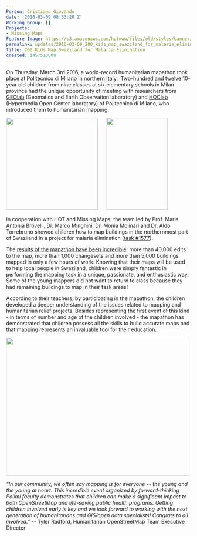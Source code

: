 ```yaml
---
Person: Cristiano Giovando
date: '2016-03-09 08:53:20 Z'
Working Group: []
Projects:
- Missing Maps
Feature Image: https://s3.amazonaws.com/hotwww/files/old/styles/banner/public/int7.jpg
permalink: updates/2016-03-09_200_kids_map_swaziland_for_malaria_elimination
title: 200 Kids Map Swaziland for Malaria Elimination
created: 1457513600
---
```

<p>On Thursday, March 3rd 2016, a world-record humanitarian&nbsp;mapathon took place at Politecnico di Milano in northern Italy. &nbsp;Two-hundred and twelve 10-year old children from nine classes at six elementary schools in Milan province had the unique opportunity of meeting with researchers from <a href="http://geolab.como.polimi.it/" target="_blank">GEOlab</a> (Geomatics and Earth Observation laboratory) and <a href="http://hoc.elet.polimi.it/hoc/" target="_blank">HOClab</a> (Hypermedia Open Center laboratory) of Politecnico di Milano, who introduced them to humanitarian mapping.</p><p><img class="image-medium" src="https://s3.amazonaws.com/hotwww/files/old/styles/medium/public/IMG_3068c.jpg?itok=hAqHgRUv" alt="" style="width:250px;height:250px">&nbsp; &nbsp; &nbsp;&nbsp;<img class="image-medium" src="https://s3.amazonaws.com/hotwww/files/old/styles/medium/public/IMG_3178b.jpg?itok=1IPmynVd" alt="" style="width:167px;height:250px"></p><p>In cooperation with HOT and Missing Maps, the team led by Prof. Maria Antonia Brovelli, Dr. Marco Minghini, Dr. Monia Molinari and Dr. Aldo Torrebruno showed children how to map buildings in the northernmost part of Swaziland in a project for malaria elimination (<a href="http://tasks.hotosm.org/project/1577" target="_blank">task #1577</a>).</p><p>The <a href="http://resultmaps.neis-one.org/osm-changesets?comment=geolabkids#8/-25.359/32.613" target="_blank">results of the mapathon have been incredible</a>: more than 40,000 edits to the map, more than 1,000 changesets and more than 5,000 buildings mapped in only a few hours of work. Knowing that their maps will be used to help local people in Swaziland, children were simply fantastic in performing the mapping task in a unique, passionate, and enthusiastic way. Some of the young mappers did not want to return to class because they had remaining buildings to map in their task areas!</p><p>According to their teachers, by participating in the mapathon, the children developed a deeper understanding of the issues related to mapping and humanitarian relief projects. Besides representing the first event of this kind - in terms of number and age of the children involved - the mapathon has demonstrated that children possess all the skills to build accurate maps and that mapping represents an invaluable tool for their education.</p><p><img src="https://s3.amazonaws.com/hotwww/files/old/int7_500.jpg" alt="" style="width:500px;height:375px"></p><p><em>“In our community, we often say mapping is for everyone -- the young and the young at heart. This incredible event organized by forward-thinking Polimi faculty demonstrates that children can make a significant impact to both OpenStreetMap and life-saving public health programs. Getting children involved early is key and we look forward to working with the next generation of humanitarians and GIS/open data specialists! Congrats to all involved.”</em> -- Tyler Radford, Humanitarian OpenStreetMap Team Executive Director</p>
